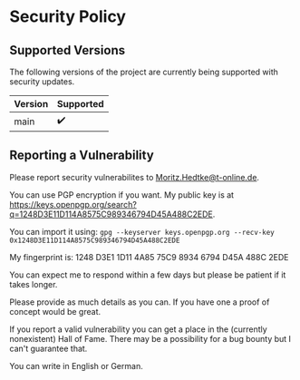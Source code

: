 <!--
projektwahl - Diese Software kann eine Projektwahl verwalten, wie sie beispielsweise für eine Projektwoche benötigt wird.

Copyright (C) 2020 Moritz Hedtke <Moritz.Hedtke@t-online.de>

This program is free software: you can redistribute it and/or modify it under
the terms of the GNU Affero General Public License as published by the Free
Software Foundation, either version 3 of the License, or (at your option)
any later version.

This program is distributed in the hope that it will be useful, but WITHOUT
ANY WARRANTY; without even the implied warranty of MERCHANTABILITY or FITNESS
FOR A PARTICULAR PURPOSE. See the GNU Affero General Public License for more
details.

You should have received a copy of the GNU Affero General Public License along
with this program. If not, see <https://www.gnu.org/licenses/>.


SPDX-FileCopyrightText: 2020 Moritz Hedtke <Moritz.Hedtke@t-online.de>

SPDX-License-Identifier: AGPL-3.0-or-later
-->

# Security Policy

## Supported Versions

The following versions of the project are
currently being supported with security updates.

| Version | Supported          |
| ------- | ------------------ |
| main    | :heavy_check_mark: |

## Reporting a Vulnerability

Please report security vulnerabilites to Moritz.Hedtke@t-online.de.

You can use PGP encryption if you want.
My public key is at https://keys.openpgp.org/search?q=1248D3E11D114A8575C989346794D45A488C2EDE.

You can import it using: `gpg --keyserver keys.openpgp.org --recv-key 0x1248D3E11D114A8575C989346794D45A488C2EDE`

My fingerprint is: 1248 D3E1 1D11 4A85 75C9 8934 6794 D45A 488C 2EDE

You can expect me to respond within a few days but please be patient if it takes longer.

Please provide as much details as you can. If you have one a proof of concept would be great.

If you report a valid vulnerability you can get a place in the (currently nonexistent) Hall of Fame.
There may be a possibility for a bug bounty but I can't guarantee that.

You can write in English or German.
